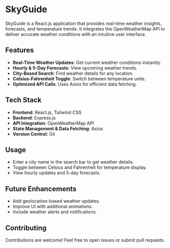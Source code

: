 # SkyGuide

SkyGuide is a React.js application that provides real-time weather insights, forecasts, and temperature trends. It integrates the OpenWeatherMap API to deliver accurate weather conditions with an intuitive user interface.

## Features

- **Real-Time Weather Updates**: Get current weather conditions instantly.
- **Hourly & 5-Day Forecasts**: View upcoming weather trends.
- **City-Based Search**: Find weather details for any location.
- **Celsius-Fahrenheit Toggle**: Switch between temperature units.
- **Optimized API Calls**: Uses Axios for efficient data fetching.

## Tech Stack

- **Frontend**: React.js, Tailwind CSS
- **Backend**: Express.js
- **API Integration**: OpenWeatherMap API
- **State Management & Data Fetching**: Axios
- **Version Control**: Git

## Usage

- Enter a city name in the search bar to get weather details.
- Toggle between Celsius and Fahrenheit for temperature display.
- View hourly updates and 5-day forecasts.

## Future Enhancements

- Add geolocation-based weather updates.
- Improve UI with additional animations.
- Include weather alerts and notifications.

## Contributing

Contributions are welcome! Feel free to open issues or submit pull requests.


